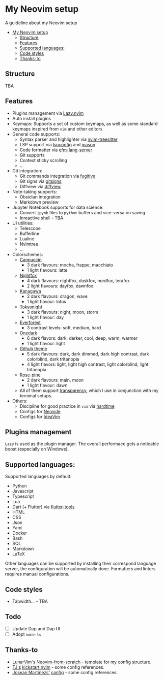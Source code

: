 # My Neovim setup

A guideline about my Neovim setup

<!--toc:start-->
- [My Neovim setup](#my-neovim-setup)
  - [Structure](#structure)
  - [Features](#features)
  - [Supported languages:](#supported-languages)
  - [Code styles](#code-styles)
  - [Thanks-to](#thanks-to)
<!--toc:end-->

## Structure

TBA

## Features

* Plugins management via [Lazy.nvim](https://github.com/folke/lazy.nvim)
* Auto install plugins
* Keymaps: Supports a set of custom keymaps, as well as some standard keymaps inspired from `vim` and other editors
* General code supports:
  - Syntax parser and highlighter via [nvim-treesitter](https://github.com/nvim-treesitter/nvim-treesitter)
  - LSP support via [lspconfig](https://github.com/neovim/nvim-lspconfig) and [mason](https://github.com/williamboman/mason.nvim)
  - Code formatter via [efm-lang-server](https://github.com/mattn/efm-langserver)
  - Git supports
  - Context sticky scrolling
  - ...
* Git integration:
  - Git commands integration via [fugitive](https://github.com/tpope/vim-fugitive)
  - Git signs via [gitsigns](https://github.com/lewis6991/gitsigns.nvim)
  - Diffview via [diffview](https://github.com/sindrets/diffview.nvim)
* Note-taking supports:
  - Obsidian integration
  - Markdown preview
* Jupyter Notebook supports for data science:
  - Convert `ipynb` files to `python` buffers and vice-versa on saving
  - Inreactive shell - TBA
* UI utilities:
  - Telescope
  - Bufferline
  - Lualine
  - Nvimtree
  - ...
* Colorschemes:
  - [Cappuccin](https://github.com/catppuccin/nvim) 
    + 3 dark flavours: mocha, frappe, macchiato
    + 1 light flavours: latte
  - [Nightfox](https://github.com/EdenEast/nightfox.nvim) 
    + 4 dark flavours: nightfox, duskfox, nordfox, terafox
    + 2 light flavours: dayfox, dawnfox
  - [Kanagawa](https://github.com/rebelot/kanagawa.nvim)
    + 2 dark flavours: dragon, wave
    + 1 light flavour: lotus
  - [Tokyonight](https://github.com/folke/tokyonight.nvim)
    + 3 dark flavours: night, moon, storm
    + 1 light flavour: day
  - [Everforest](https://github.com/neanias/everforest-nvim)
    + 3 contrast levels: soft, medium, hard
  - [Onedark](https://github.com/navarasu/onedark.nvim)
    + 6 dark flavors: dark, darker, cool, deep, warm, warmer
    + 1 light flavour: light
  - [Github theme](https://github.com/projekt0n/github-nvim-theme)
    + 5 dark flavours: dark, dark dimmed, dark high contrast, dark colorblind, dark tritanopia
    + 4 light flavors: light, light high contrast, light colorblind, light tritanopia
  - [Rose-pine](https://github.com/rose-pine/neovim)
    + 2 dark flavours: main, moon
    + 1 light flavour: dawn
  - All of them support [transparency](https://github.com/xiyaowong/transparent.nvim), which I use in conjunction with my terminal setups.
* Others:
  - Discipline for good practice in `vim` via [hardtime](https://github.com/m4xshen/hardtime.nvim)
  - Configs for [Neovide](https://neovide.dev/)
  - Configs for [IdeaVim](https://github.com/JetBrains/ideavim)

## Plugins management

`Lazy` is used as the plugin manager. The overall performace gets a noticable boost (especially on Windows).

## Supported languages:

Supported languages by default:
  - Python
  - Javascript
  - Typescript
  - Lua
  - Dart (+ Flutter) via [flutter-tools](https://github.com/akinsho/flutter-tools.nvim)
  - HTML
  - CSS
  - Json
  - Yaml
  - Docker
  - Bash
  - SQL
  - Markdown
  - LaTeX

Other languages can be supported by installing their correspond language server, the configuration will be automatically done.
Formatters and linters requires manual configurations.

## Code styles

- Tabwidth... - TBA

## Todo

- [ ] Update Dap and Dap UI
- [ ] Adopt `none-ls`

## Thanks-to

- [LunarVim's](https://www.lunarvim.org/) [Neovim-from-scratch](https://github.com/LunarVim/Neovim-from-scratch) - template for my config structure.
- [TJ's](https://github.com/tjdevries) [kickstart.nvim](https://github.com/nvim-lua/kickstart.nvim) - some config references.
- [Josean Martinezs'](https://github.com/josean-dev) [config](https://github.com/josean-dev/dev-environment-files) - some config references.
